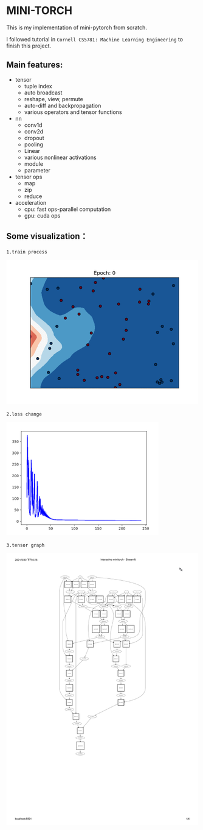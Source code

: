 # MINI-TORCH

This is my implementation of mini-pytorch from scratch.

I followed tutorial in `Cornell CS5781: Machine Learning Engineering` to finish this project. 

## Main features:

- tensor
    - tuple index
    - auto broadcast
    - reshape, view, permute
    - auto-diff and backpropagation
    - various operators and tensor functions
- nn
    - conv1d
    - conv2d
    - dropout
    - pooling
    - Linear
    - various nonlinear activations
    - module
    - parameter
- tensor ops
    - map
    - zip
    - reduce
- acceleration
    - cpu: fast ops-parallel computation
    - gpu: cuda ops

## Some visualization：

`1.train process`

<img src="Module-3/result/GPU/ezgif.com-gif-maker.gif">

`2.loss change`

<img src="Module-3/result/GPU/loss.png" width=400>

`3.tensor graph`

<img src="Module-1/result/structure.jpg" width=800>



